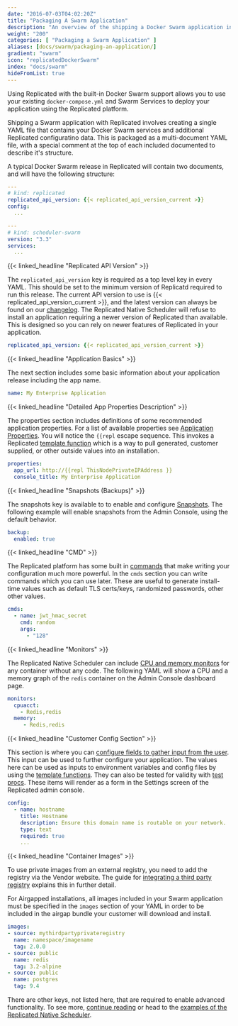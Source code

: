 ```yaml
---
date: "2016-07-03T04:02:20Z"
title: "Packaging A Swarm Application"
description: "An overview of the shipping a Docker Swarm application in Replicated"
weight: "200"
categories: [ "Packaging a Swarm Application" ]
aliases: [docs/swarm/packaging-an-application/]
gradient: "swarm"
icon: "replicatedDockerSwarm"
index: "docs/swarm"
hideFromList: true
---
```


Using Replicated with the built-in Docker Swarm support allows you to use your existing `docker-compose.yml` and Swarm Services to deploy your application using the Replicated platform.

Shipping a Swarm application with Replicated involves creating a single YAML file that contains your Docker Swarm services and additional Replicated configuratino data. This is packaged as a multi-document YAML file, with a special comment at the top of each included documented to describe it's structure.

A typical Docker Swarm release in Replicated will contain two documents, and will have the following structure:

```yaml
---
# kind: replicated
replicated_api_version: {{< replicated_api_version_current >}}
config:
  ...

---
# kind: scheduler-swarm
version: "3.3"
services:
  ...
```

{{< linked_headline "Replicated API Version" >}}

The `replicated_api_version` key is required as a top level key in every YAML. This should be set to the minimum version of Replicatd required to run this release. The current API version to use is {{< replicated_api_version_current >}}, and the latest version can always be found on our [changelog](https://release-notes.replicated.com). The Replicated Native Scheduler will refuse to install an application requiring a newer version of Replicated than available. This is designed so you can rely on newer features of Replicated in your application.

```yaml
replicated_api_version: {{< replicated_api_version_current >}}
```

{{< linked_headline "Application Basics" >}}

The next section includes some basic information about your application release including the app name.

```yaml
name: My Enterprise Application
```

{{< linked_headline "Detailed App Properties Description" >}}

The properties section includes definitions of some recommended application properties. For a list of available properties see [Application Properties](/docs/native/packaging-an-application/application-properties). You will notice the `{{repl` escape sequence. This invokes a Replicated [template function](/docs/native/packaging-an-application/template-functions) which is a way to pull generated, customer supplied, or other outside values into an installation.

```yaml
properties:
  app_url: http://{{repl ThisNodePrivateIPAddress }}
  console_title: My Enterprise Application
```

{{< linked_headline "Snapshots (Backups)" >}}

The snapshots key is available to to enable and configure [Snapshots](/docs/native/packaging-an-application/snapshots/). The following example will enable snapshots from the Admin Console, using the default behavior.

```yaml
backup:
  enabled: true
```

{{< linked_headline "CMD" >}}

The Replicated platform has some built in [commands](/docs/native/packaging-an-application/commands/) that make writing your configuration much more powerful. In the `cmds` section you can write commands which you can use later.  These are useful to generate install-time values such as default TLS certs/keys, randomized passwords, other other values.

```yaml
cmds:
  - name: jwt_hmac_secret
    cmd: random
    args:
      - "128"
```

{{< linked_headline "Monitors" >}}

The Replicated Native Scheduler can include [CPU and memory monitors](/docs/native/packaging-an-application/default-monitors/) for any container without any code. The following YAML will show a CPU and a memory graph of the `redis` container on the Admin Console dashboard page.

```yaml
monitors:
  cpuacct:
    - Redis,redis
  memory:
     - Redis,redis
```

{{< linked_headline "Customer Config Section" >}}

This section is where you can [configure fields to gather input from the user](/docs/native/packagine-an-application/config-screen/). This input can be used to further configure your application. The values here can be used as inputs to environment variables and config files by using the [template functions](/docs/native/packaging-an-application/template-functions/). They can also be tested for validity with [test procs](/docs/native/packaging-an-application/test-procs/). These items will render as a form in the Settings screen of the Replicated admin console.

```yaml
config:
  - name: hostname
    title: Hostname
    description: Ensure this domain name is routable on your network.
    type: text
    required: true
    ...
```

{{< linked_headline "Container Images" >}}

To use private images from an external registry, you need to add the registry via the Vendor website. The guide for [integrating a third party registry](/docs/kb/developer-resources/third-party-registries) explains this in further detail.

For Airgapped installations, all images included in your Swarm application must be specified in the `images` section of your YAML in order to be included in the airgap bundle your customer will download and install.

```yaml
images:
- source: mythirdpartyprivateregistry
  name: namespace/imagename
  tag: 2.0.0
- source: public
  name: redis
  tag: 3.2-alpine
- source: public
  name: postgres
  tag: 9.4
```


There are other keys, not listed here, that are required to enable advanced functionality. To see more, [continue reading](/docs/native/packaging-an-application/components-and-containers) or head to the [examples of the Replicated Native Scheduler](/docs/native/examples/).
